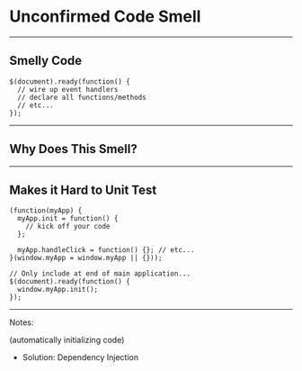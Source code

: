 # Unconfirmed Code Smell

------

## Smelly Code

```
$(document).ready(function() {
  // wire up event handlers
  // declare all functions/methods
  // etc...
});
```

------

## Why Does This Smell?

------

## Makes it Hard to Unit Test

```
(function(myApp) {
  myApp.init = function() {
    // kick off your code
  };

  myApp.handleClick = function() {}; // etc...
}(window.myApp = window.myApp || {}));

// Only include at end of main application...
$(document).ready(function() {
  window.myApp.init();
});
```

------

Notes:

(automatically initializing code)

* Solution: Dependency Injection
